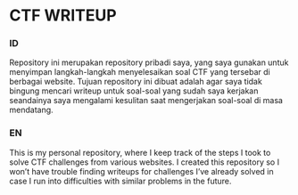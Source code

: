 <H1> CTF WRITEUP </H1>
<h3> ID </h3>
<p> Repository ini merupakan repository pribadi saya, yang saya gunakan untuk menyimpan langkah-langkah menyelesaikan soal CTF yang tersebar di berbagai website. Tujuan repository ini dibuat adalah agar saya tidak bingung mencari writeup untuk soal-soal yang sudah saya kerjakan seandainya saya mengalami kesulitan saat mengerjakan soal-soal di masa mendatang. </p>
<h3> EN </h3>
<p> This is my personal repository, where I keep track of the steps I took to solve CTF challenges from various websites. I created this repository so I won’t have trouble finding writeups for challenges I’ve already solved in case I run into difficulties with similar problems in the future. </p>
